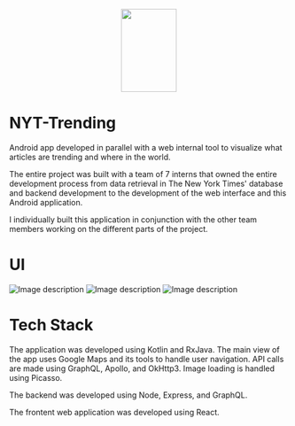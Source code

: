 <p align="center">
  <img width="100" height="150" src="http://image.noelshack.com/fichiers/2019/32/5/1565318346-nyttrending-logo.png">
</p>

# NYT-Trending

Android app developed in parallel with a web internal tool to visualize what articles are trending and where in the world. 

The entire project was built with a team of 7 interns that owned the entire development process 
from data retrieval in The New York Times' database and backend development to the development of the web interface and this 
Android application. 

I individually built this application in conjunction with the other team members working on the different parts of the project. 

# UI

![Image description](http://image.noelshack.com/fichiers/2019/32/5/1565318175-screen-shot-2019-08-08-at-10-34-31-pm.png)
![Image description](http://image.noelshack.com/fichiers/2019/32/5/1565318175-screenshot-20190802-134520.png)
![Image description](http://image.noelshack.com/fichiers/2019/32/5/1565318175-screenshot-20190802-134000.png)

# Tech Stack

The application was developed using Kotlin and RxJava. 
The main view of the app uses Google Maps and its tools to handle user navigation. 
API calls are made using GraphQL, Apollo, and OkHttp3. 
Image loading is handled using Picasso. 

The backend was developed using Node, Express, and GraphQL. 

The frontent web application was developed using React.


